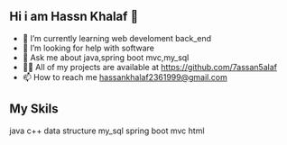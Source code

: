                                        
 ## Hi i am Hassn Khalaf 👋                                            
                                               

- 🌱 I’m currently learning web develoment back_end
- 🤔 I’m looking for help with software
- 💬 Ask me about java,spring boot mvc,my_sql
- 👨‍💻 All of my projects are available at https://github.com/7assan5alaf
- 📫 How to reach me hassankhalaf2361999@gmail.com

## My Skils
java
c++
data structure 
my_sql
spring boot mvc
html
 


